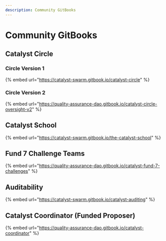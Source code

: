 ```yaml
---
description: Community GitBooks
---
```


# Community GitBooks

## Catalyst Circle

### Circle Version 1

{% embed url="https://catalyst-swarm.gitbook.io/catalyst-circle" %}

### Circle Version 2

{% embed url="https://quality-assurance-dao.gitbook.io/catalyst-circle-oversight-v2" %}

## Catalyst School

{% embed url="https://catalyst-swarm.gitbook.io/the-catalyst-school" %}

## Fund 7 Challenge Teams

{% embed url="https://quality-assurance-dao.gitbook.io/catalyst-fund-7-challenges" %}

## Auditability

{% embed url="https://catalyst-swarm.gitbook.io/catalyst-auditing" %}

## Catalyst Coordinator (Funded Proposer)

{% embed url="https://quality-assurance-dao.gitbook.io/catalyst-coordinator" %}
